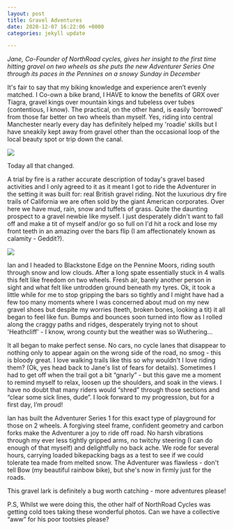 ```yaml
---
layout: post
title: Gravel Adventures
date: 2020-12-07 16:22:06 +0000
categories: jekyll update

---
```

_Jane, Co-Founder of NorthRoad cycles, gives her insight to the first time hitting gravel on two wheels as she puts the new Adventurer Series One through its paces in the Pennines on a snowy Sunday in December_

It's fair to say that my biking knowledge and experience aren’t evenly matched. I Co-own a bike brand, I HAVE to know the benefits of GRX over Tiagra, gravel kings over mountain kings and tubeless over tubes (contentious, I know). The practical, on the other hand, is easily 'borrowed' from those far better on two wheels than myself. Yes, riding into central Manchester nearly every day has definitely helped my 'roadie' skills but I have sneakily kept away from gravel other than the occasional loop of the local beauty spot or trip down the canal.

![](/v1607719368/northroad/assets/blogimage1_cghnro.jpg)

Today all that changed.

A trial by fire is a rather accurate description of today's gravel based activities and I only agreed to it as it meant I got to ride the Adventurer in the setting it was built for: real British gravel riding. Not the luxurious dry fire trails of California we are often sold by the giant American corporates. Over here we have mud, rain, snow and tuffets of grass. Quite the daunting prospect to a gravel newbie like myself. I just desperately didn't want to fall off and make a tit of myself and/or go so full on I'd hit a rock and lose my front teeth in an amazing over the bars flip (I am affectionately known as calamity - Geddit?).

![](/v1607719498/northroad/assets/blogimage3_qgagjd.jpg)

Ian and I headed to Blackstone Edge on the Pennine Moors, riding south through snow and low clouds. After a long spate essentially stuck in 4 walls this felt like freedom on two wheels. Fresh air, barely another person in sight and what felt like untrodden ground beneath my tyres. Ok, it took a little while for me to stop gripping the bars so tightly and I might have had a few too many moments where I was concerned about mud on my new gravel shoes but despite my worries (teeth, broken bones, looking a tit) it all began to feel like fun. Bumps and bounces soon turned into flow as I rolled along the craggy paths and ridges, desperately trying not to shout 'Heathcliff' - I know, wrong county but the weather was so Wuthering…

It all began to make perfect sense. No cars, no cycle lanes that disappear to nothing only to appear again on the wrong side of the road, no smog - this is bloody great. I love walking trails like this so why wouldn't I love riding them? (Ok, yes head back to Jane's list of fears for details). Sometimes I had to get off when the trail got a bit “gnarly” - but this gave me a moment to remind myself to relax, loosen up the shoulders, and soak in the views. I have no doubt that many riders would “shred” through those sections and “clear some sick lines, dude”. I look forward to my progression, but for a first day, I’m proud!

Ian has built the Adventurer Series 1 for this exact type of playground for those on 2 wheels. A forgiving steel frame, confident geometry and carbon forks make the Adventurer a joy to ride off road. No harsh vibrations through my ever less tightly gripped arms, no twitchy steering (I can do enough of that myself) and delightfully no back ache. We rode for several hours, carrying loaded bikepacking bags as a test to see if we could tolerate tea made from melted snow. The Adventurer was flawless - don't tell Bow (my beautiful rainbow bike), but she's now in firmly just for the roads.

This gravel lark is definitely a bug worth catching - more adventures please!

P.S, Whilst we were doing this, the other half of NorthRoad Cycles was getting cold toes taking these wonderful photos. Can we have a collective “aww” for his poor tootsies please?